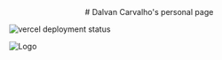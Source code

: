 <center># Dalvan Carvalho's personal page</center>

<div>

<img 
  src="https://vercelbadge.vercel.app/api/dalvancarvalho/personal-page"
  alt="vercel deployment status"
/>

<img
  src="https://raw.githubusercontent.com/dalvancarvalho/personal-page/main/public/images/og-banner.png"
  alt="Logo"
/>
